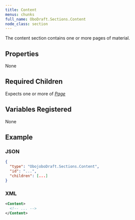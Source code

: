 ```yaml
---
title: Content
menus: chunks
full_name: OboDraft.Sections.Content
node_class: section
---
```

The content section contains one or more pages of material.

## Properties

None

## Required Children

Expects one or more of [*Page*](page.html)

## Variables Registered

None


## Example

### JSON

```json
{
  "type": "ObojoboDraft.Sections.Content",
  "id": "...",
  "children": [...]
}
```

### XML

```xml
<Content>
  <!-- ... -->
</Content>
```
